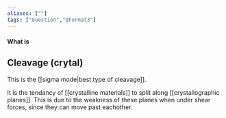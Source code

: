 ```yaml
---
aliases: [""]
tags: ["Question","QFormat3"]
---
```


#### What is
## Cleavage (crytal)
This is the [[sigma mode|best type of cleavage]].

It is the tendancy of [[crystalline materials]] to split along [[crystallographic planes]]. This is due to the weakness of these planes when under shear forces, since they can move past eachother.